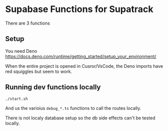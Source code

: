 # Supabase Functions for Supatrack

There are 3 functions 

## Setup

You need Deno https://docs.deno.com/runtime/getting_started/setup_your_environment/

When the entire project is opened in Cusror/VsCode, the Deno imports have red squiggles but seem to work.

## Running dev functions locally

```
./start.sh
```

And us the varioius `debug_*.ts` functions to call the routes locally.

There is not localy database setup so the db side effects can't be tested locally.